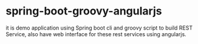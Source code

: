 # spring-boot-groovy-angularjs

it is demo application using Spring boot cli and groovy script to build REST Service, also have web interface for these rest services using angularjs.
